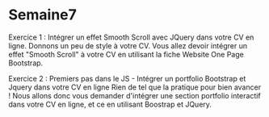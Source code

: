 # Semaine7

Exercice 1 : Intégrer un effet Smooth Scroll avec JQuery dans votre CV en ligne.  Donnons un peu de style à votre CV. Vous allez devoir intégrer un effet "Smooth Scroll" à votre CV en utilisant la fiche Website One Page Bootstrap.   

Exercice 2 : Premiers pas dans le JS - Intégrer un portfolio Bootstrap et Jquery dans votre CV en ligne  Rien de tel que la pratique pour bien avancer ! Nous allons donc vous demander d'intégrer une section portfolio interactif dans votre CV en ligne, et ce en utilisant Boostrap et JQuery.

